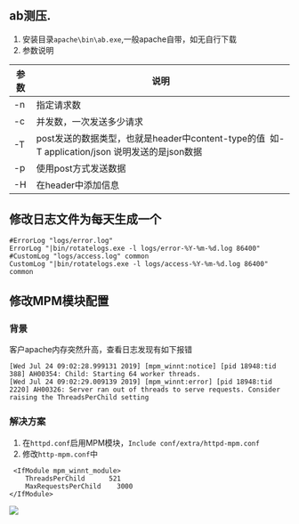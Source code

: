 ## ab测压. 
1. 安装目录`apache\bin\ab.exe`,一般apache自带，如无自行下载
2. 参数说明

|  参数 | 说明  |
| --- | --- |
|  -n   | 指定请求数 |
| -c| 并发数，一次发送多少请求|
| -T | post发送的数据类型，也就是header中content-type的值  如-T application/json 说明发送的是json数据 |
| -p| 使用post方式发送数据|
| -H | 在header中添加信息 |
## 修改日志文件为每天生成一个
```
#ErrorLog "logs/error.log"
ErrorLog "|bin/rotatelogs.exe -l logs/error-%Y-%m-%d.log 86400"
#CustomLog "logs/access.log" common
CustomLog "|bin/rotatelogs.exe -l logs/access-%Y-%m-%d.log 86400" common
```
## 修改MPM模块配置
### 背景
客户apache内存突然升高，查看日志发现有如下报错
```
[Wed Jul 24 09:02:28.999131 2019] [mpm_winnt:notice] [pid 18948:tid 388] AH00354: Child: Starting 64 worker threads.
[Wed Jul 24 09:02:29.009139 2019] [mpm_winnt:error] [pid 18948:tid 2220] AH00326: Server ran out of threads to serve requests. Consider raising the ThreadsPerChild setting
```
### 解决方案
1. 在`httpd.conf`启用MPM模块，`Include conf/extra/httpd-mpm.conf`
2. 修改`http-mpm.conf`中
```
 <IfModule mpm_winnt_module>
    ThreadsPerChild      521
    MaxRequestsPerChild    3000
</IfModule>
```
![](https://i.vgy.me/zBfrOf.png)
